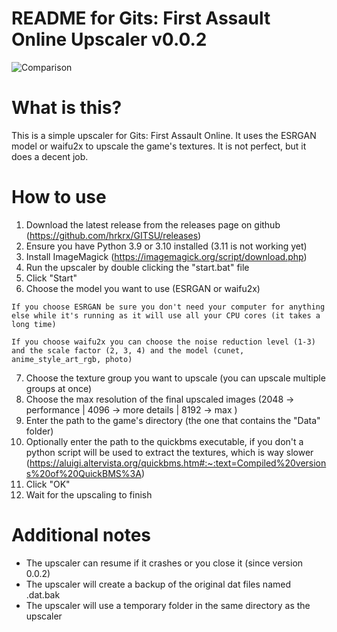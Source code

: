 README for Gits: First Assault Online Upscaler v0.0.2
=====================================================
![Comparison](https://user-images.githubusercontent.com/5176531/206932845-f1a72f4d-1e27-4094-82a0-978de743ca8b.png)

What is this?
=============

This is a simple upscaler for Gits: First Assault Online. It uses the
ESRGAN model or waifu2x to upscale the game's textures. It is not perfect, 
but it does a decent job.

How to use
==========
1. Download the latest release from the releases page on github (https://github.com/hrkrx/GITSU/releases)
2. Ensure you have Python 3.9 or 3.10 installed (3.11 is not working yet)
3. Install ImageMagick (https://imagemagick.org/script/download.php)
4. Run the upscaler by double clicking the "start.bat" file
5. Click "Start"
6. Choose the model you want to use (ESRGAN or waifu2x)
```
If you choose ESRGAN be sure you don't need your computer for anything else while it's running as it will use all your CPU cores (it takes a long time)

If you choose waifu2x you can choose the noise reduction level (1-3) and the scale factor (2, 3, 4) and the model (cunet, anime_style_art_rgb, photo)
```
7. Choose the texture group you want to upscale (you can upscale multiple groups at once)
8. Choose the max resolution of the final upscaled images (2048 -> performance | 4096 -> more details | 8192 -> max )
9. Enter the path to the game's directory (the one that contains the "Data" folder)
10. Optionally enter the path to the quickbms executable, if you don't a python script will be used to extract the textures, which is way slower (https://aluigi.altervista.org/quickbms.htm#:~:text=Compiled%20versions%20of%20QuickBMS%3A)
11. Click "OK"
12. Wait for the upscaling to finish

Additional notes
================
- The upscaler can resume if it crashes or you close it (since version 0.0.2)
- The upscaler will create a backup of the original dat files named .dat.bak
- The upscaler will use a temporary folder in the same directory as the upscaler
